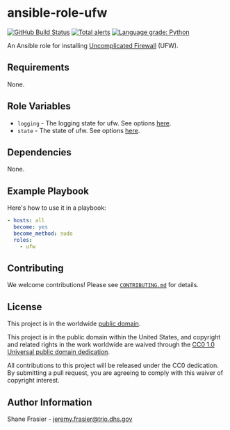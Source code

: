 # ansible-role-ufw #

[![GitHub Build Status](https://github.com/cisagov/ansible-role-ufw/workflows/build/badge.svg)](https://github.com/cisagov/ansible-role-ufw/actions)
[![Total alerts](https://img.shields.io/lgtm/alerts/g/cisagov/ansible-role-ufw.svg?logo=lgtm&logoWidth=18)](https://lgtm.com/projects/g/cisagov/ansible-role-ufw/alerts/)
[![Language grade: Python](https://img.shields.io/lgtm/grade/python/g/cisagov/ansible-role-ufw.svg?logo=lgtm&logoWidth=18)](https://lgtm.com/projects/g/cisagov/ansible-role-ufw/context:python)

An Ansible role for installing [Uncomplicated
Firewall](https://wiki.ubuntu.com/UncomplicatedFirewall?action=show&redirect=UbuntuFirewall)
(UFW).

## Requirements ##

None.

## Role Variables ##

* `logging` - The logging state for ufw.  See options
  [here](https://docs.ansible.com/ansible/latest/modules/ufw_module.html#parameter-logging).
* `state` - The state of ufw.  See options
  [here](https://docs.ansible.com/ansible/latest/modules/ufw_module.html#parameter-state).

## Dependencies ##

None.

## Example Playbook ##

Here's how to use it in a playbook:

```yaml
- hosts: all
  become: yes
  become_method: sudo
  roles:
    - ufw
```

## Contributing ##

We welcome contributions!  Please see [`CONTRIBUTING.md`](CONTRIBUTING.md) for
details.

## License ##

This project is in the worldwide [public domain](LICENSE).

This project is in the public domain within the United States, and
copyright and related rights in the work worldwide are waived through
the [CC0 1.0 Universal public domain
dedication](https://creativecommons.org/publicdomain/zero/1.0/).

All contributions to this project will be released under the CC0
dedication. By submitting a pull request, you are agreeing to comply
with this waiver of copyright interest.

## Author Information ##

Shane Frasier - <jeremy.frasier@trio.dhs.gov>
